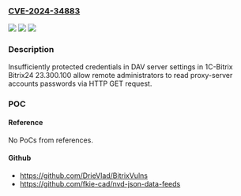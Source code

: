 ### [CVE-2024-34883](https://cve.mitre.org/cgi-bin/cvename.cgi?name=CVE-2024-34883)
![](https://img.shields.io/static/v1?label=Product&message=n%2Fa&color=blue)
![](https://img.shields.io/static/v1?label=Version&message=n%2Fa&color=blue)
![](https://img.shields.io/static/v1?label=Vulnerability&message=n%2Fa&color=brighgreen)

### Description

Insufficiently protected credentials in DAV server settings in 1C-Bitrix Bitrix24 23.300.100 allow remote administrators to read proxy-server accounts passwords via HTTP GET request.

### POC

#### Reference
No PoCs from references.

#### Github
- https://github.com/DrieVlad/BitrixVulns
- https://github.com/fkie-cad/nvd-json-data-feeds

